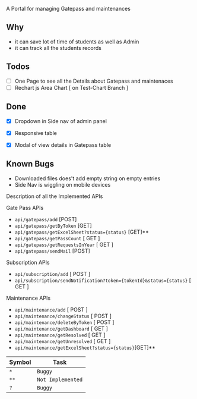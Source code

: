 A Portal for managing Gatepass and maintenances 

## Why 
- it can save lot of time of students as well as Admin
- it can track all the students records

## Todos
- [ ] One Page to see all the Details about Gatepass and maintenaces
- [ ] Rechart js Area Chart [ on Test-Chart Branch ]

## Done
- [x] Dropdown in Side nav of admin panel 
- [x] Responsive table 
- [x] Modal of view details in Gatepass table  


## Known Bugs
- Downloaded files does't add empty string on empty entries
- Side Nav is wiggling on mobile devices 


Description of all the Implemented APIs


Gate Pass APIs

- `api/gatepass/add` [POST]
- `api/gatepass/getByToken` [GET]
- `api/gatepass/getExcelSheet?status={status}` [GET]** 
- `api/gatepass/getPassCount` [ GET ]
- `api/gatepass/getRequestsInYear`	[ GET ]
- `api/gatepass/sendMail` [POST]

Subscription APIs

- `api/subscription/add` [ POST ]
- `api/subscription/sendNotification?token={tokenId}&status={status}` [ GET ]

Maintenance APIs

- `api/maintenance/add` [ POST ]
- `api/maintenance/changeStatus` [ POST ]
- `api/maintenance/deleteByToken` [ POST ]
- `api/maintenance/getDashboard` [ GET ]
- `api/maintenance/getResolved` [ GET ]
- `api/maintenance/getUnresolved` [ GET ]
- `api/maintenance/getExcelSheet?status={status}`[GET]**

| Symbol |  Task|
|--|--|
| `*` | `Buggy` |
| `**` | `Not Implemented` 
| `?` | `Buggy` |

